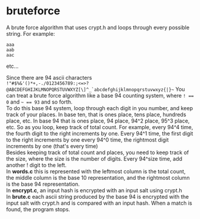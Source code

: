 # bruteforce

A brute force algorithm that uses crypt.h and loops through every possible string.
For example:
```
aaa
aab
aac
```
etc...

Since there are 94 ascii characters\
```!"#$%&'()*+,-./0123456789:;<=>?@ABCDEFGHIJKLMNOPQRSTUVWXYZ[\]^_`abcdefghijklmnopqrstuvwxyz{|}~```
You can treat a brute force algorithm like a base 94 counting system, where ```! == 0``` and ```~ == 93``` and so forth.\
To do this base 94 system, loop through each digit in you number, and keep track of your places. In base ten, that is ones place, tens place, hundreds place, etc. In base 94 that is ones place, 94 place, 94^2 place, 95^3 place, etc. So as you loop, keep track of total count. For example, every 94^4 time, the fourth digit to the right increments by one. Every 94^1 time, the first digit to the right increments by one every 94^0 time, the rightmost digit increments by one (that's every time)\
Besides keeping track of total count and places, you need to keep track of the size, where the size is the number of digits. Every 94^size time, add another ! digit to the left.\
In **words.c** this is represented with the leftmost column is the total count, the middle column is the base 10 representation, and the rightmost column is the base 94 representation.\
In **encrypt.c**, an input hash is encrypted with an input salt using crypt.h\
In **brute.c** each ascii string produced by the base 94 is encrypted with the input salt with crypt.h and is compared with an input hash. When a match is found, the program stops.

